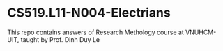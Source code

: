 # CS519.L11-N004-Electrians
 This repo contains answers of Research Methology course at VNUHCM-UIT, taught by Prof. Dinh Duy Le

